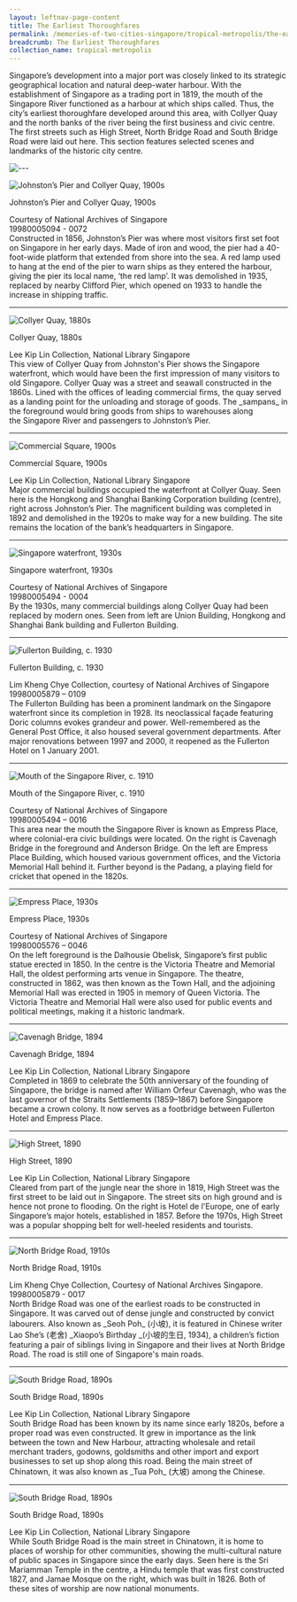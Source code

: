 ```yaml
---
layout: leftnav-page-content
title: The Earliest Thoroughfares
permalink: /memories-of-two-cities-singapore/tropical-metropolis/the-earliest-thoroughfares/
breadcrumb: The Earliest Thoroughfares
collection_name: tropical-metropolis
---
```

Singapore’s development into a major port was closely linked to its strategic geographical location and natural deep-water harbour. With the establishment of Singapore as a trading port in 1819, the mouth of the Singapore River functioned as a harbour at which ships called. Thus, the city’s earliest thoroughfare developed around this area, with Collyer Quay and the north banks of the river being the first business and civic centre. The first streets such as High Street, North Bridge Road and South Bridge Road were laid out here. This section features selected scenes and landmarks of the historic city centre.

<p></p>

![---](/images/partition.jpg)

![Johnston’s Pier and Collyer Quay, 1900s](/images/Sub1-1-Johnstons-Pier-And-Collyer-Quay.jpg)
<div class="custom-caption">
<div><p>Johnston’s Pier and Collyer Quay, 1900s</p></div>
<div>Courtesy of National Archives of Singapore</div>
<div>19980005094 - 0072</div>
</div>
Constructed in 1856, Johnston’s Pier was where most visitors first set foot on Singapore in her early days. Made of iron and wood, the pier had a 40-foot-wide platform that extended from shore into the sea. A red lamp used to hang at the end of the pier to warn ships as they entered the harbour, giving the pier its local name, ‘the red lamp’. It was demolished in 1935, replaced by nearby Clifford Pier, which opened on 1933 to handle the increase in shipping traffic.
<p></p>
<p></p>
<hr>

![Collyer Quay, 1880s](/images/Sub1-2-Quay.jpg)
<div class="custom-caption">
<div><p>Collyer Quay, 1880s</p></div>
<div>Lee Kip Lin Collection, National Library Singapore</div>
</div>
This view of Collyer Quay from Johnston's Pier shows the Singapore waterfront, which would have been the first impression of many visitors to old Singapore. Collyer Quay was a street and seawall constructed in the 1860s. Lined with the offices of leading commercial firms, the quay served as a landing point for the unloading and storage of goods. The _sampans_ in the foreground would bring goods from ships to warehouses along the Singapore River and passengers to Johnston’s Pier.
<p></p>
<p></p>
<hr>


![Commercial Square, 1900s](/images/Sub1-3-Commercial-Square.jpg)
<div class="custom-caption">
<div><p>Commercial Square, 1900s</p></div>
<div>Lee Kip Lin Collection, National Library Singapore</div>
</div>
Major commercial buildings occupied the waterfront at Collyer Quay. Seen here is the Hongkong and Shanghai Banking Corporation building (centre), right across Johnston’s Pier. The magnificent building was completed in 1892 and demolished in the 1920s to make way for a new building. The site remains the location of the bank’s headquarters in Singapore.
<p></p>
<p></p>
<hr>


![Singapore waterfront, 1930s](/images/Sub1-4-singapore-waterfront.jpg)
<div class="custom-caption">
<div><p>Singapore waterfront, 1930s</p></div>
<div>Courtesy of National Archives of Singapore</div>
<div>19980005494 - 0004</div>
</div>
By the 1930s, many commercial buildings along Collyer Quay had been replaced by modern ones. Seen from left are Union Building, Hongkong and Shanghai Bank building and Fullerton Building.
<p></p>
<p></p>
<hr>


![Fullerton Building, c. 1930](/images/Sub1-5-General-Post-Office-And-Singapore-Clubfullerton.jpg)
<div class="custom-caption">
<div><p>Fullerton Building, c. 1930</p></div>
<div>Lim Kheng Chye Collection, courtesy of National Archives of Singapore</div>
<div>19980005879 – 0109</div>
</div>
The Fullerton Building has been a prominent landmark on the Singapore waterfront since its completion in 1928. Its neoclassical façade featuring Doric columns evokes grandeur and power. Well-remembered as the General Post Office, it also housed several government departments. After major renovations between 1997 and 2000, it reopened as the Fullerton Hotel on 1 January 2001.
<p></p>
<p></p>
<hr>


![Mouth of the Singapore River, c. 1910](/images/Sub1-6.jpg)
<div class="custom-caption">
<div><p>Mouth of the Singapore River, c. 1910</p></div>
<div>Courtesy of National Archives of Singapore</div>
<div>19980005494 – 0016</div>
</div>
This area near the mouth the Singapore River is known as Empress Place, where colonial-era civic buildings were located. On the right is Cavenagh Bridge in the foreground and Anderson Bridge. On the left are Empress Place Building, which housed various government offices, and the Victoria Memorial Hall behind it. Further beyond is the Padang, a playing field for cricket that opened in the 1820s.
<p></p>
<p></p>
<hr>


![Empress Place, 1930s](/images/Sub1-7-Town-Hall.jpg)
<div class="custom-caption">
<div><p>Empress Place, 1930s</p></div>
<div>Courtesy of National Archives of Singapore</div>
<div>19980005576 – 0046</div>
</div>
On the left foreground is the Dalhousie Obelisk, Singapore’s first public statue erected in 1850. In the centre is the Victoria Theatre and Memorial Hall, the oldest performing arts venue in Singapore. The theatre, constructed in 1862, was then known as the Town Hall, and the adjoining Memorial Hall was erected in 1905 in memory of Queen Victoria. The Victoria Theatre and Memorial Hall were also used for public events and political meetings, making it a historic landmark.
<p></p>
<p></p>
<hr>


![Cavenagh Bridge, 1894](/images/Sub1-8-Cavenagh-Bridge.jpg)
<div class="custom-caption">
<div><p>Cavenagh Bridge, 1894</p></div>
<div>Lee Kip Lin Collection, National Library Singapore</div>
</div>
Completed in 1869 to celebrate the 50th anniversary of the founding of Singapore, the bridge is named after William Orfeur Cavenagh, who was the last governor of the Straits Settlements (1859–1867) before Singapore became a crown colony. It now serves as a footbridge between Fullerton Hotel and Empress Place.
<p></p>
<p></p>
<hr>


![High Street, 1890](/images/Sub1-9-Hotel-Del-Europe-High-Street.jpg)
<div class="custom-caption">
<div><p>High Street, 1890</p></div>
<div>Lee Kip Lin Collection, National Library Singapore</div>
</div>
Cleared from part of the jungle near the shore in 1819, High Street was the first street to be laid out in Singapore. The street sits on high ground and is hence not prone to flooding. On the right is Hotel de l'Europe, one of early Singapore’s major hotels, established in 1857. Before the 1970s, High Street was a popular shopping belt for well-heeled residents and tourists.
<p></p>
<p></p>
<hr>


![North Bridge Road, 1910s](/images/Sub1-10-North-Bridge-Road.jpg)
<div class="custom-caption">
<div><p>North Bridge Road, 1910s</p></div>
<div>Lim Kheng Chye Collection, Courtesy of National Archives Singapore.</div>
<div>19980005879 - 0017</div>
</div>
North Bridge Road was one of the earliest roads to be constructed in Singapore. It was carved out of dense jungle and constructed by convict labourers. Also known as _Seoh Poh_ (小坡), it is featured in Chinese writer Lao She’s (老舍) _Xiaopo’s Birthday _(小坡的生日, 1934), a children’s fiction featuring a pair of siblings living in Singapore and their lives at North Bridge Road. The road is still one of Singapore's main roads. 
<p></p>
<p></p>
<hr>


![South Bridge Road, 1890s](/images/Sub1-11-Central-Police-Station-And-Police-Court.jpg)
<div class="custom-caption">
<div><p>South Bridge Road, 1890s</p></div>
<div>Lee Kip Lin Collection, National Library Singapore</div>
</div>
South Bridge Road has been known by its name since early 1820s, before a proper road was even constructed. It grew in importance as the link between the town and New Harbour, attracting wholesale and retail merchant traders, godowns, goldsmiths and other import and export businesses to set up shop along this road. Being the main street of Chinatown, it was also known as _Tua Poh_ (大坡) among the Chinese.
<p></p>
<p></p>
<hr>


![South Bridge Road, 1890s](/images/Sub1-12-North-Bridge-Road.jpg)
<div class="custom-caption">
<div><p>South Bridge Road, 1890s</p></div>
<div>Lee Kip Lin Collection, National Library Singapore</div>
</div>
While South Bridge Road is the main street in Chinatown, it is home to places of worship for other communities, showing the multi-cultural nature of public spaces in Singapore since the early days. Seen here is the Sri Mariamman Temple in the centre, a Hindu temple that was first constructed 1827, and Jamae Mosque on the right, which was built in 1826. Both of these sites of worship are now national monuments.
<p></p>
<p></p>

